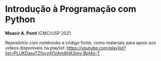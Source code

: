 # Introdução à Programação com Python

**Moacir A. Ponti** 
ICMC/USP 2021

Repositório com notebooks e código fonte, como materiais para apoio aos vídeos disponíveis na playlist:
https://youtube.com/playlist?list=PLUKDasxTZfxvyXj1zAm8HA3my-Bpt4o-T



